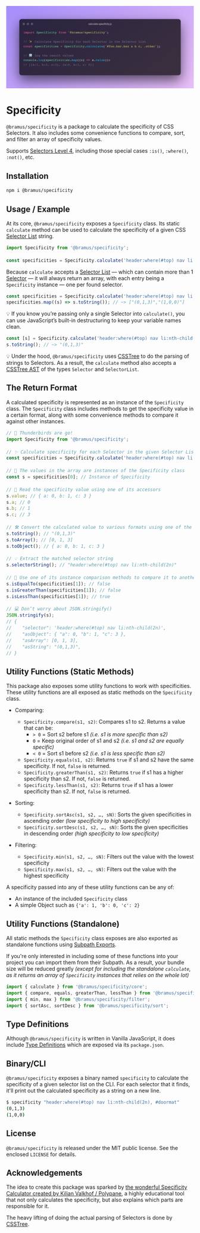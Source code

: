 ![Calculate CSS Specificity](./screenshots/calculate-specificity.png)

# Specificity

`@bramus/specificity` is a package to calculate the specificity of CSS Selectors. It also includes some convenience functions to compare, sort, and filter an array of specificity values.

Supports [Selectors Level 4](https://www.w3.org/TR/selectors-4/), including those special cases `:is()`, `:where()`, `:not()`, etc.

## Installation

```bash
npm i @bramus/specificity
```

## Usage / Example

At its core, `@bramus/specificity` exposes a `Specificity` class. Its static `calculate` method can be used to calculate the specificity of a given CSS [Selector List](https://www.w3.org/TR/selectors-4/#grouping) string.

```js
import Specificity from '@bramus/specificity';

const specificities = Specificity.calculate('header:where(#top) nav li:nth-child(2n), #doormat');
```

Because `calculate` accepts a [Selector List](https://www.w3.org/TR/selectors-4/#grouping) — which can contain more than 1 [Selector](https://www.w3.org/TR/selectors-4/#selector) — it will always return an array, with each entry being a `Specificity` instance — one per found selector.

```js
const specificities = Specificity.calculate('header:where(#top) nav li:nth-child(2n), #doormat');
specificities.map((s) => s.toString()); // ~> ["(0,1,3)","(1,0,0)"]
```

💡 If you know you’re passing only a single Selector into `calculate()`, you can use JavaScript’s built-in destructuring to keep your variable names clean.

```js
const [s] = Specificity.calculate('header:where(#top) nav li:nth-child(2n)');
s.toString(); // ~> "(0,1,3)"
```

💡 Under the hood, `@bramus/specificity` uses [CSSTree](https://github.com/csstree/csstree) to do the parsing of strings to Selectors. As a result, the `calculate` method also accepts a [CSSTree AST](https://github.com/csstree/csstree/blob/master/docs/ast.md) of the types `Selector` and `SelectorList`.

## The Return Format

A calculated specificity is represented as an instance of the `Specificity` class. The `Specificity` class includes methods to get the specificity value in a certain format, along with some convenience methods to compare it against other instances.

```js
// 🚀 Thunderbirds are go!
import Specificity from '@bramus/specificity';

// ✨ Calculate specificity for each Selector in the given Selector List
const specificities = Specificity.calculate('header:where(#top) nav li:nth-child(2n), #doormat');

// 🚚 The values in the array are instances of the Specificity class
const s = specificities[0]; // Instance of Specificity

// 👀 Read the specificity value using one of its accessors
s.value; // { a: 0, b: 1, c: 3 }
s.a; // 0
s.b; // 1
s.c; // 3

// 🛠 Convert the calculated value to various formats using one of the toXXX() instance methods
s.toString(); // "(0,1,3)"
s.toArray(); // [0, 1, 3]
s.toObject(); // { a: 0, b: 1, c: 3 }

// 💡 Extract the matched selector string
s.selectorString(); // "header:where(#top) nav li:nth-child(2n)"

// 🔀 Use one of its instance comparison methods to compare it to another Specificity instance
s.isEqualTo(specificities[1]); // false
s.isGreaterThan(specificities[1]); // false
s.isLessThan(specificities[1]); // true

// 💻 Don’t worry about JSON.stringify()
JSON.stringify(s);
// {
//    "selector": 'header:where(#top) nav li:nth-child(2n)',
//    "asObject": { "a": 0, "b": 1, "c": 3 },
//    "asArray": [0, 1, 3],
//    "asString": "(0,1,3)",
// }
```

## Utility Functions (Static Methods)

This package also exposes some utility functions to work with specificities. These utility functions are all exposed as static methods on the `Specificity` class.

-   Comparing:

    -   `Specificity.compare(s1, s2)`: Compares s1 to s2. Returns a value that can be:
        -   `> 0` = Sort s2 before s1 _(i.e. s1 is more specific than s2)_
        -   `0` = Keep original order of s1 and s2 _(i.e. s1 and s2 are equally specific)_
        -   `< 0` = Sort s1 before s2 _(i.e. s1 is less specific than s2)_
    -   `Specificity.equals(s1, s2)`: Returns `true` if s1 and s2 have the same specificity. If not, `false` is returned.
    -   `Specificity.greaterThan(s1, s2)`: Returns `true` if s1 has a higher specificity than s2. If not, `false` is returned.
    -   `Specificity.lessThan(s1, s2)`: Returns `true` if s1 has a lower specificity than s2. If not, `false` is returned.

-   Sorting:

    -   `Specificity.sortAsc(s1, s2, …, sN)`: Sorts the given specificities in ascending order _(low specificity to high specificity)_
    -   `Specificity.sortDesc(s1, s2, …, sN)`: Sorts the given specificities in descending order _(high specificity to low specificity)_

-   Filtering:
    -   `Specificity.min(s1, s2, …, sN)`: Filters out the value with the lowest specificity
    -   `Specificity.max(s1, s2, …, sN)`: Filters out the value with the highest specificity

A specificity passed into any of these utility functions can be any of:

-   An instance of the included `Specificity` class
-   A simple Object such as `{'a': 1, 'b': 0, 'c': 2}`

## Utility Functions (Standalone)

All static methods the `Specificity` class exposes are also exported as standalone functions using [Subpath Exports](https://nodejs.org/api/packages.html#subpath-exports).

If you're only interested in including some of these functions into your project you can import them from their Subpath. As a result, your bundle size will be reduced greatly _(except for including the standalone `calculate`, as it returns an array of `Specificity` instances that relies on the whole lot)_

```js
import { calculate } from '@bramus/specificity/core';
import { compare, equals, greaterThan, lessThan } from '@bramus/specificity/compare';
import { min, max } from '@bramus/specificity/filter';
import { sortAsc, sortDesc } from '@bramus/specificity/sort';
```

## Type Definitions

Although `@bramus/specificity` is written in Vanilla JavaScript, it does include [Type Definitions](https://www.typescriptlang.org/docs/handbook/2/type-declarations.html) which are exposed via its `package.json`.

## Binary/CLI

`@bramus/specificity` exposes a binary named `specificity` to calculate the specificity of a given selector list on the CLI. For each selector that it finds, it'll print out the calculated specificity as a string on a new line.

```bash
$ specificity "header:where(#top) nav li:nth-child(2n), #doormat"
(0,1,3)
(1,0,0)
```

## License

`@bramus/specificity` is released under the MIT public license. See the enclosed `LICENSE` for details.

## Acknowledgements

The idea to create this package was sparked by [the wonderful Specificity Calculator created by Kilian Valkhof / Polypane](https://polypane.app/css-specificity-calculator/), a highly educational tool that not only calculates the specificity, but also explains which parts are responsible for it.

The heavy lifting of doing the actual parsing of Selectors is done by [CSSTree](https://github.com/csstree/csstree).
